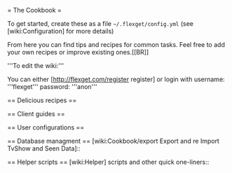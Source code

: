 = The Cookbook = 

To get started, create these as a file `~/.flexget/config.yml` (see [wiki:Configuration] for more details)

From here you can find tips and recipes for common tasks.
Feel free to add your own recipes or improve existing ones.[[BR]]

'''To edit the wiki:'''

You can either [http://flexget.com/register register] or login with username: '''flexget''' password: '''anon'''

== Delicious recipes ==

 [wiki:Cookbook/Series Recipes for series]::
 [wiki:Cookbook/Movies Recipes for movies]::
 [wiki:Cookbook/Urlrewrite Recipes for URL rewriting]::
 [wiki:Cookbook/Ebooks Recipes for Ebooks]::
 [wiki:Cookbook/General General recipes]::
 [wiki:Cookbook/Advanced Advanced recipes]::

== Client guides ==

 [wiki:Cookbook/Transmission Complete working example for Transmission ]::
 [wiki:Cookbook/rTorrent Complete working example for rTorrent]::
 [wiki:Cookbook/uTorrent Brief working example for uTorrent]::
 [wiki:Cookbook/TransmissionToDeluge Transfer torrents from Transmission to Deluge]::
 [wiki:Cookbook/DelugeToTransmission Transfer torrents from Deluge to Transmission]::
 [wiki:Cookbook/Jdownloader2 Example for Jdownloader2]::

== User configurations ==

 [wiki:Cookbook/Users Complete user configurations]::

== Database managment ==
 [wiki:Cookbook/export Export and re Import TvShow and Seen Data]::

== Helper scripts ==
 [wiki:Helper] scripts and other quick one-liners::